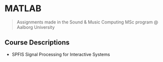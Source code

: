# MATLAB
> Assignments made in the Sound & Music Computing MSc program @ Aalborg University

## Course Descriptions
- SPFIS Signal Processing for Interactive Systems
